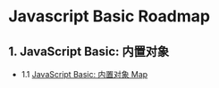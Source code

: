 # Javascript Basic Roadmap

## 1. JavaScript Basic: 内置对象

- 1.1 [JavaScript Basic: 内置对象 Map](./builtin-object-map.md)
